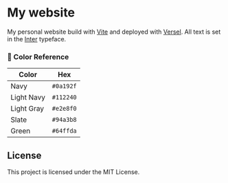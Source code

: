 # My website

My personal website build with [Vite](https://vite.dev/) and deployed with [Versel](https://vercel.com/). All text is set in the [Inter](https://fonts.google.com/?query=Inter) typeface.

### 🎨 Color Reference

| Color      | Hex       |
| ---------- | --------- |
| Navy       | `#0a192f` |
| Light Navy | `#112240` |
| Light Gray | `#e2e8f0` |
| Slate      | `#94a3b8` |
| Green      | `#64ffda` |

## License

This project is licensed under the MIT License.
